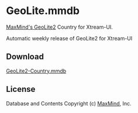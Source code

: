 # GeoLite.mmdb

[MaxMind's GeoLite2](https://dev.maxmind.com/geoip/geoip2/geolite2/) Country for Xtream-UI. 

Automatic weekly release of GeoLite2 for Xtream-UI

## Download

[GeoLite2-Country.mmdb](https://github.com/mikekaprielian/GeoLite.mmdb/raw/download/GeoLite2.mmdb)

## License

Database and Contents Copyright (c) [MaxMind](https://www.maxmind.com/), Inc.
